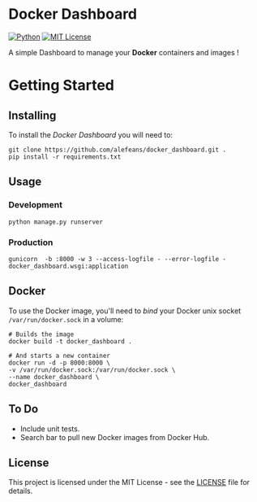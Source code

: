 # Docker Dashboard
[![Python](https://img.shields.io/badge/python-3.7-blue.svg)]() [![MIT License](https://img.shields.io/badge/license-MIT-007EC7.svg?style=flat)](/LICENSE)

A simple Dashboard to manage your **Docker** containers and images !

# Getting Started

## Installing

To install the _Docker Dashboard_ you will need to:

```
git clone https://github.com/alefeans/docker_dashboard.git .
pip install -r requirements.txt
```

## Usage

### Development

```
python manage.py runserver
```

### Production

```
gunicorn  -b :8000 -w 3 --access-logfile - --error-logfile - docker_dashboard.wsgi:application
```

## Docker

To use the Docker image, you'll need to _bind_ your Docker unix socket `/var/run/docker.sock` in a volume:

```
# Builds the image
docker build -t docker_dashboard .

# And starts a new container
docker run -d -p 8000:8000 \
-v /var/run/docker.sock:/var/run/docker.sock \
--name docker_dashboard \
docker_dashboard
```

## To Do

- Include unit tests.
- Search bar to pull new Docker images from Docker Hub.

## License

This project is licensed under the MIT License - see the [LICENSE](LICENSE) file for details.
